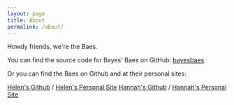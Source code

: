 ```yaml
---
layout: page
title: About
permalink: /about/
---
```


Howdy friends, we're the Baes.

You can find the source code for Bayes' Baes on GitHub:
[bayesbaes](https://github.com/bayesbaes/bayesbaes.github.io)

Or you can find the Baes on Github and at their personal sites:

[Helen's Github](https://github.com/helenfyan) /
[Helen's Personal Site](https://helenfyan.weebly.com)
[Hannah's Github](https://github.com/hannahvwatkins) /
[Hannah's Personal Site](https://hannahvwatkins.weebly.com)

